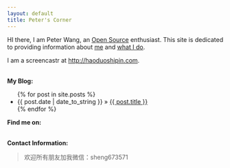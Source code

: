 ```yaml
---
layout: default
title: Peter's Corner
---
```


HI there, I am Peter Wang, an [Open Source][oss] enthusiast. This site is
dedicated to providing information about [me](resume.html) and [what I do](/work).

I am a screencastr at <http://haoduoshipin.com>.


<p><br /><b>My Blog:</b></p>
  <ul class="posts">
    {% for post in site.posts %}
      <li><span>{{ post.date | date_to_string }}</span> &raquo; <a href="{{ post.url }}">{{ post.title }}</a></li>
    {% endfor %}
  </ul>

<p><b>Find me on:</b></p>

<ul>


</ul>
<p><br /><b>Contact Information:</b></p>

<blockquote>
欢迎所有朋友加我微信：sheng673571
</blockquote>

[oss]:http://en.wikipedia.org/wiki/Open_source
